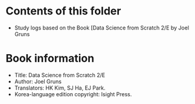 # Contents of this folder
- Study logs based on the Book [Data Science from Scratch 2/E by Joel Gruns

# Book information
- Title: Data Science from Scratch 2/E 
- Author: Joel Gruns
- Translators: HK Kim, SJ Ha, EJ Park.
- Korea-language edition copyright: Isight Press.